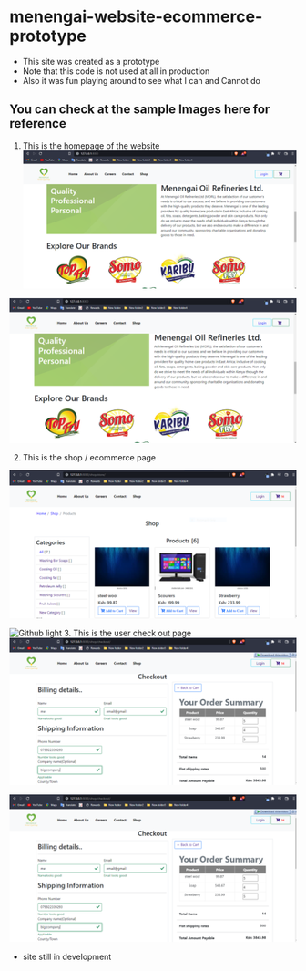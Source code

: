# menengai-website-ecommerce-prototype

- This site was created as a prototype
- Note that this code is not used at all in production
- Also it was fun playing around to see what I can and Cannot do

## You can check at the sample Images here for reference

1. This is the homepage of the website
![Github dark](./static/images/home.PNG#gh-dark-mode-only)

![Github light](./static/images/home.PNG#gh-light-mode-only)

2. This is the shop / ecommerce page

![Github dark](./static/images/store.PNG#gh-dark-mode-only)

![Github light](./static/images/store.PNG.PNG#gh-light-mode-only)
3. This is the user check out page
![Github dark](./static/images/checkout.PNG#gh-dark-mode-only)

![Github light](./static/images/checkout.PNG#gh-light-mode-only)

- site still in development
